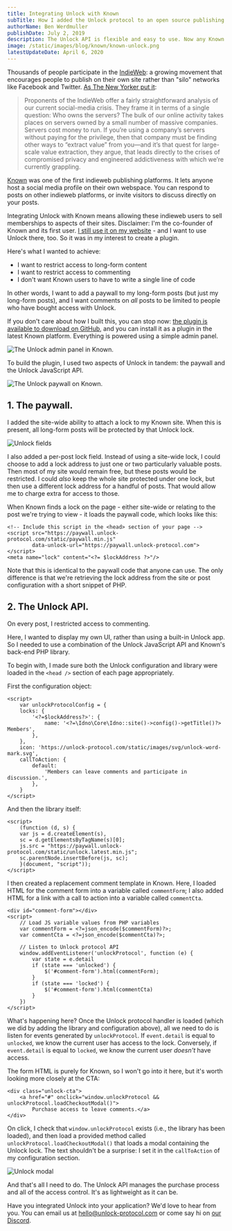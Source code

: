 ```yaml
---
title: Integrating Unlock with Known
subTitle: How I added the Unlock protocol to an open source publishing platform quickly and easily.
authorName: Ben Werdmuller
publishDate: July 2, 2019
description: The Unlock API is flexible and easy to use. Now any Known user can use Unlock on their website with a simple plugin. Here's how we did it.
image: /static/images/blog/known/known-unlock.png
latestUpdateDate: April 6, 2020
---
```


Thousands of people participate in the [IndieWeb](https://indieweb.org): a growing movement that encourages people to publish on their own site rather than "silo" networks like Facebook and Twitter. [As The New Yorker put it](https://www.newyorker.com/tech/annals-of-technology/can-indie-social-media-save-us):

> Proponents of the IndieWeb offer a fairly straightforward analysis of our current social-media crisis. They frame it in terms of a single question: Who owns the servers? The bulk of our online activity takes places on servers owned by a small number of massive companies. Servers cost money to run. If you’re using a company’s servers without paying for the privilege, then that company must be finding other ways to “extract value” from you—and it’s that quest for large-scale value extraction, they argue, that leads directly to the crises of compromised privacy and engineered addictiveness with which we’re currently grappling.

[Known](https://withknown.com) was one of the first indieweb publishing platforms. It lets anyone host a social media profile on their own webspace. You can respond to posts on other indieweb platforms, or invite visitors to discuss directly on your posts.

Integrating Unlock with Known means allowing these indieweb users to sell memberships to aspects of their sites. Disclaimer: I'm the co-founder of Known and its first user. [I still use it on my website](https://werd.io) - and I want to use Unlock there, too. So it was in my interest to create a plugin.

Here's what I wanted to achieve:

* I want to restrict access to long-form content
* I want to restrict access to commenting
* I don't want Known users to have to write a single line of code

In other words, I want to add a paywall to my long-form posts (but just my long-form posts), and I want comments on _all_ posts to be limited to people who have bought access with Unlock.

If you don't care about how I built this, you can stop now: [the plugin is available to download on GitHub](https://github.com/benwerd/unlock), and you can install it as a plugin in the latest Known platform. Everything is powered using a simple admin panel.

![The Unlock admin panel in Known.](/static/images/blog/known/unlock-admin.png)

To build the plugin, I used two aspects of Unlock in tandem: the paywall and the Unlock JavaScript API.

![The Unlock paywall on Known.](/static/images/blog/known/known-unlock.png)

## 1. The paywall.

I added the site-wide ability to attach a lock to my Known site. When this is present, all long-form posts will be protected by that Unlock lock.

![Unlock fields](/static/images/blog/known/unlock-fields.png)

I also added a per-post lock field. Instead of using a site-wide lock, I could choose to add a lock address to just one or two particularly valuable posts. Then most of my site would remain free, but these posts would be restricted. I could _also_ keep the whole site protected under one lock, but then use a different lock address for a handful of posts. That would allow me to charge extra for access to those.

When Known finds a lock on the page - either site-wide or relating to the post we're trying to view - it loads the paywall code, which looks like this:

```
<!-- Include this script in the <head> section of your page -->
<script src="https://paywall.unlock-protocol.com/static/paywall.min.js"
        data-unlock-url="https://paywall.unlock-protocol.com"></script>
<meta name="lock" content="<?= $lockAddress ?>"/>
```

Note that this is identical to the paywall code that anyone can use. The only difference is that we're retrieving the lock
address from the site or post configuration with a short snippet of PHP.

## 2. The Unlock API.

On every post, I restricted access to commenting.

Here, I wanted to display my own UI, rather than using a built-in Unlock app. So I needed to use a combination of the
Unlock JavaScript API and Known's back-end PHP library.

To begin with, I made sure both the Unlock configuration and library were loaded in the `<head />` section of each page appropriately.

First the configuration object:

```
<script>
    var unlockProtocolConfig = {
    locks: {
        '<?=$lockAddress?>': {
            name: '<?=\Idno\Core\Idno::site()->config()->getTitle()?> Members',
        },
    },
    icon: 'https://unlock-protocol.com/static/images/svg/unlock-word-mark.svg',
    callToAction: {
        default:
            'Members can leave comments and participate in discussion.',
        },
    }
</script>
```

And then the library itself:

```
<script>
    (function (d, s) {
    var js = d.createElement(s),
    sc = d.getElementsByTagName(s)[0];
    js.src = "https://paywall.unlock-protocol.com/static/unlock.latest.min.js";
    sc.parentNode.insertBefore(js, sc);
    }(document, "script"));
</script>
```

I then created a replacement comment template in Known. Here, I loaded HTML for the comment form into a variable called `commentForm`; I also added HTML for a link with a call to action into a variable called `commentCta`.

```
<div id="comment-form"></div>
<script>
    // Load JS variable values from PHP variables
    var commentForm = <?=json_encode($commentForm)?>;
    var commentCta = <?=json_encode($commentCta)?>;

    // Listen to Unlock protocol API
    window.addEventListener('unlockProtocol', function (e) {
        var state = e.detail
        if (state === 'unlocked') {
            $('#comment-form').html(commentForm);
        }
        if (state === 'locked') {
            $('#comment-form').html(commentCta)
        }
    })
</script>
```

What's happening here? Once the Unlock protocol handler is loaded (which we did by adding the library and configuration above), all we need to do is listen for events generated by `unlockProtocol`. If `event.detail` is equal to `unlocked`, we know the current user has access to the lock. Conversely, if `event.detail` is equal to `locked`, we know the current user _doesn't_ have access.

The form HTML is purely for Known, so I won't go into it here, but it's worth looking more closely at the CTA:

```
<div class="unlock-cta">
    <a href="#" onclick="window.unlockProtocol && unlockProtocol.loadCheckoutModal()">
        Purchase access to leave comments.</a>
</div>
```

On click, I check that `window.unlockProtocol` exists (i.e., the library has been loaded), and then load a provided method called `unlockProtocol.loadCheckoutModal()` that loads a modal containing the Unlock lock. The text shouldn't be a surprise: I set it in the `callToAction` of my configuration section.

![Unlock modal](/static/images/blog/known/unlock-modal.png)

And that's all I need to do. The Unlock API manages the purchase process and all of the access control. It's as lightweight as it can be.

Have you integrated Unlock into your application? We'd love to hear from you. You can email us at [hello@unlock-protocol.com](mailto:hello@unlock-protocol.com) or come say hi on [our Discord](https://discord.gg/Ah6ZEJyTDp).
